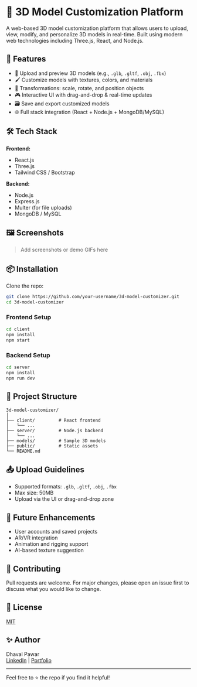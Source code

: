 
# 🧊 3D Model Customization Platform

A web-based 3D model customization platform that allows users to upload, view, modify, and personalize 3D models in real-time. Built using modern web technologies including Three.js, React, and Node.js.

## 🚀 Features

- 🔄 Upload and preview 3D models (e.g., `.glb`, `.gltf`, `.obj`, `.fbx`)
- 🖌️ Customize models with textures, colors, and materials
- 🔧 Transformations: scale, rotate, and position objects
- 🎮 Interactive UI with drag-and-drop & real-time updates
- 🗃️ Save and export customized models
- 🌐 Full stack integration (React + Node.js + MongoDB/MySQL)

## 🛠️ Tech Stack

**Frontend:**
- React.js
- Three.js
- Tailwind CSS / Bootstrap

**Backend:**
- Node.js
- Express.js
- Multer (for file uploads)
- MongoDB / MySQL

## 🖼️ Screenshots

> Add screenshots or demo GIFs here

## 📦 Installation

Clone the repo:

```bash
git clone https://github.com/your-username/3d-model-customizer.git
cd 3d-model-customizer
```

### Frontend Setup

```bash
cd client
npm install
npm start
```

### Backend Setup

```bash
cd server
npm install
npm run dev
```

## 📁 Project Structure

```
3d-model-customizer/
│
├── client/         # React frontend
│   └── ...
├── server/         # Node.js backend
│   └── ...
├── models/         # Sample 3D models
├── public/         # Static assets
└── README.md
```

## 📤 Upload Guidelines

- Supported formats: `.glb`, `.gltf`, `.obj`, `.fbx`
- Max size: 50MB
- Upload via the UI or drag-and-drop zone

## 🧪 Future Enhancements

- User accounts and saved projects
- AR/VR integration
- Animation and rigging support
- AI-based texture suggestion

## 🙌 Contributing

Pull requests are welcome. For major changes, please open an issue first to discuss what you would like to change.

## 📄 License

[MIT](LICENSE)

## ✨ Author

Dhaval Pawar  
[LinkedIn](https://www.linkedin.com/in/dhaval-pawar/) | [Portfolio](https://dhavalpawar15.vercel.app/)

---

Feel free to ⭐ the repo if you find it helpful!
